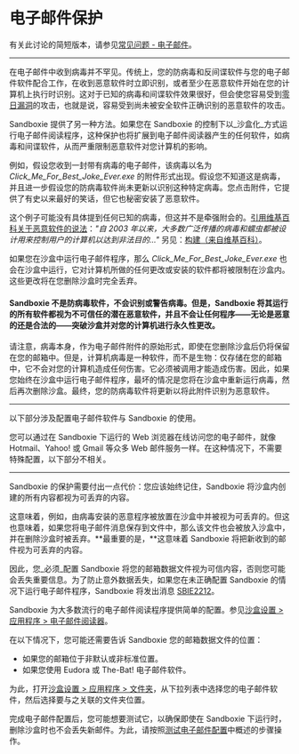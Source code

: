 # 电子邮件保护

有关此讨论的简短版本，请参见[常见问题 - 电子邮件](FAQEmail.md)。

* * *

在电子邮件中收到病毒并不罕见。传统上，您的防病毒和反间谍软件与您的电子邮件软件配合工作，在收到恶意软件时立即识别，或者至少在恶意软件开始在您的计算机上执行时识别。这对于已知的病毒和间谍软件效果很好，但会使您容易受到[零日漏洞](https://en.wikipedia.org/wiki/Zero-day_(computing))的攻击，也就是说，容易受到尚未被安全软件正确识别的恶意软件的攻击。

Sandboxie 提供了另一种方法。如果您在 Sandboxie 的控制下以_沙盒化_方式运行电子邮件阅读程序，这种保护也将扩展到电子邮件阅读器产生的任何软件，如病毒和间谍软件，从而严重限制恶意软件对您计算机的影响。

例如，假设您收到一封带有病毒的电子邮件，该病毒以名为 _Click_Me_For_Best_Joke_Ever.exe_ 的附件形式出现。假设您不知道这是病毒，并且进一步假设您的防病毒软件尚未更新以识别这种特定病毒。您点击附件，它提供了有史以来最好的笑话，但它也秘密安装了恶意软件。

这个例子可能没有具体提到任何已知的病毒，但这并不是牵强附会的。[引用维基百科关于恶意软件的说法](https://en.wikipedia.org/wiki/Malware#Purposes)：_"自 2003 年以来，大多数广泛传播的病毒和蠕虫都被设计用来控制用户的计算机以达到非法目的..."_ 另见：[构建（来自维基百科）](https://en.wikipedia.org/wiki/Botnet#Construction)。

如果您在沙盒中运行电子邮件程序，那么 _Click_Me_For_Best_Joke_Ever.exe_ 也会在沙盒中运行，它对计算机所做的任何更改或安装的软件都将被限制在沙盒内。这些更改将在您删除沙盒时完全丢弃。

#### Sandboxie 不是防病毒软件，不会识别或警告病毒。但是，Sandboxie 将其运行的所有软件都视为不可信任的潜在恶意软件，并且不会让任何程序——无论是恶意的还是合法的——突破沙盒并对您的计算机进行永久性更改。

请注意，病毒本身，作为电子邮件附件的原始形式，即使在您删除沙盒后仍将保留在您的邮箱中。但是，计算机病毒是一种软件，而不是生物：仅存储在您的邮箱中，它不会对您的计算机造成任何伤害。它必须被调用才能造成伤害。因此，如果您始终在沙盒中运行电子邮件程序，最坏的情况是您将在沙盒中重新运行病毒，然后再次删除沙盒。最终，您的防病毒软件将更新以将此附件识别为恶意软件。

* * *

以下部分涉及配置电子邮件软件与 Sandboxie 的使用。

您可以通过在 Sandboxie 下运行的 Web 浏览器在线访问您的电子邮件，就像 Hotmail、Yahoo! 或 Gmail 等众多 Web 邮件服务一样。在这种情况下，不需要特殊配置，以下部分不相关。

* * *

Sandboxie 的保护需要付出一点代价：您应该始终记住，Sandboxie 将沙盒内创建的所有内容都视为可丢弃的内容。

这意味着，例如，由病毒安装的恶意程序被放置在沙盒中并被视为可丢弃的。但这也意味着，如果您将电子邮件消息保存到文件中，那么该文件也会被放入沙盒中，并在删除沙盒时被丢弃。**最重要的是，**这意味着 Sandboxie 将把新收到的邮件视为可丢弃的内容。

因此，您_必须_配置 Sandboxie 将您的邮箱数据文件视为可信内容，否则您可能会丢失重要信息。为了防止意外数据丢失，如果您在未正确配置 Sandboxie 的情况下运行电子邮件程序，Sandboxie 将发出消息 [SBIE2212](SBIE2212.md)。

Sandboxie 为大多数流行的电子邮件阅读程序提供简单的配置。参见[沙盒设置 > 应用程序 > 电子邮件阅读器](ApplicationsSettings.md#email-reader)。

在以下情况下，您可能还需要告诉 Sandboxie 您的邮箱数据文件的位置：

* 如果您的邮箱位于非默认或非标准位置。
* 如果您使用 Eudora 或 The-Bat! 电子邮件软件。

为此，打开[沙盒设置 > 应用程序 > 文件夹](ApplicationsSettings.md#folders)，从下拉列表中选择您的电子邮件软件，然后选择要与之关联的文件夹位置。

完成电子邮件配置后，您可能想要测试它，以确保即使在 Sandboxie 下运行时，删除沙盒时也不会丢失新邮件。为此，请按照[测试电子邮件配置](TestEmailConfiguration.md)中概述的步骤操作。 